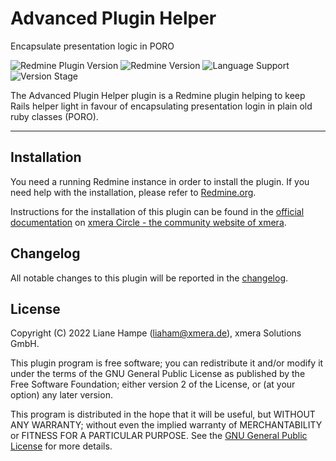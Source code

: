 # Advanced Plugin Helper

Encapsulate presentation logic in PORO

![Redmine Plugin Version](https://img.shields.io/badge/Redmine_Plugin-v0.1.0-red) ![Redmine Version](https://img.shields.io/badge/Redmine-v4.2.x-blue) ![Language Support](https://img.shields.io/badge/Languages-en,_de-green) ![Version Stage](https://img.shields.io/badge/Stage-release-important)

The Advanced Plugin Helper plugin is a Redmine plugin helping to keep Rails helper light in favour of encapsulating presentation login in plain old ruby classes (PORO).

---

## Installation

You need a running Redmine instance in order to install the plugin. If you need help with the installation, please refer to [Redmine.org](https://redmine.org).

Instructions for the installation of this plugin can be found in the [official documentation](https://circle.xmera.de/projects/advanced-plugin-helper/wiki) on
[xmera Circle - the  community website of xmera](https://circle.xmera.de).

## Changelog

All notable changes to this plugin will be reported in the [changelog](https://circle.xmera.de/projects/advanced-plugin-helper/repository/advanced_plugin_helper/entry/CHANGELOG.md).

## License

Copyright (C) 2022 Liane Hampe (<liaham@xmera.de>), xmera Solutions GmbH.

This plugin program is free software; you can redistribute it and/or
modify it under the terms of the GNU General Public License
as published by the Free Software Foundation; either version 2
of the License, or (at your option) any later version.

This program is distributed in the hope that it will be useful,
but WITHOUT ANY WARRANTY; without even the implied warranty of
MERCHANTABILITY or FITNESS FOR A PARTICULAR PURPOSE.  See the
[GNU General Public License](https://www.gnu.org/licenses/old-licenses/gpl-2.0.en.html) for more details.
